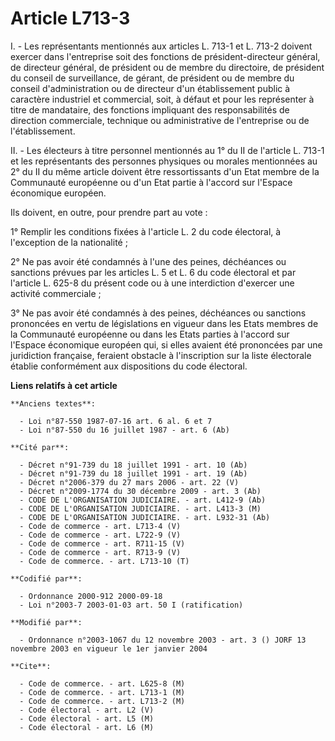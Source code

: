 # Article L713-3

I. - Les représentants mentionnés aux articles L. 713-1 et L. 713-2 doivent exercer dans l'entreprise soit des fonctions de
président-directeur général, de directeur général, de président ou de membre du directoire, de président du conseil de
surveillance, de gérant, de président ou de membre du conseil d'administration ou de directeur d'un établissement public à
caractère industriel et commercial, soit, à défaut et pour les représenter à titre de mandataire, des fonctions impliquant
des responsabilités de direction commerciale, technique ou administrative de l'entreprise ou de l'établissement.

II. - Les électeurs à titre personnel mentionnés au 1° du II de l'article L. 713-1 et les représentants des personnes
physiques ou morales mentionnées au 2° du II du même article doivent être ressortissants d'un Etat membre de la Communauté
européenne ou d'un Etat partie à l'accord sur l'Espace économique européen.

Ils doivent, en outre, pour prendre part au vote :

1° Remplir les conditions fixées à l'article L. 2 du code électoral, à l'exception de la nationalité ;

2° Ne pas avoir été condamnés à l'une des peines, déchéances ou sanctions prévues par les articles L. 5 et L. 6 du code
électoral et par l'article L. 625-8 du présent code ou à une interdiction d'exercer une activité commerciale ;

3° Ne pas avoir été condamnés à des peines, déchéances ou sanctions prononcées en vertu de législations en vigueur dans les
Etats membres de la Communauté européenne ou dans les Etats parties à l'accord sur l'Espace économique européen qui, si elles
avaient été prononcées par une juridiction française, feraient obstacle à l'inscription sur la liste électorale établie
conformément aux dispositions du code électoral.

**Liens relatifs à cet article**

	**Anciens textes**:

	  - Loi n°87-550 1987-07-16 art. 6 al. 6 et 7
	  - Loi n°87-550 du 16 juillet 1987 - art. 6 (Ab)

	**Cité par**:

	  - Décret n°91-739 du 18 juillet 1991 - art. 10 (Ab)
	  - Décret n°91-739 du 18 juillet 1991 - art. 19 (Ab)
	  - Décret n°2006-379 du 27 mars 2006 - art. 22 (V)
	  - Décret n°2009-1774 du 30 décembre 2009 - art. 3 (Ab)
	  - CODE DE L'ORGANISATION JUDICIAIRE. - art. L412-9 (Ab)
	  - CODE DE L'ORGANISATION JUDICIAIRE. - art. L413-3 (M)
	  - CODE DE L'ORGANISATION JUDICIAIRE. - art. L932-31 (Ab)
	  - Code de commerce - art. L713-4 (V)
	  - Code de commerce - art. L722-9 (V)
	  - Code de commerce - art. R711-15 (V)
	  - Code de commerce - art. R713-9 (V)
	  - Code de commerce. - art. L713-10 (T)

	**Codifié par**:

	  - Ordonnance 2000-912 2000-09-18
	  - Loi n°2003-7 2003-01-03 art. 50 I (ratification)

	**Modifié par**:

	  - Ordonnance n°2003-1067 du 12 novembre 2003 - art. 3 () JORF 13 novembre 2003 en vigueur le 1er janvier 2004

	**Cite**:

	  - Code de commerce. - art. L625-8 (M)
	  - Code de commerce. - art. L713-1 (M)
	  - Code de commerce. - art. L713-2 (M)
	  - Code électoral - art. L2 (V)
	  - Code électoral - art. L5 (M)
	  - Code électoral - art. L6 (M)

